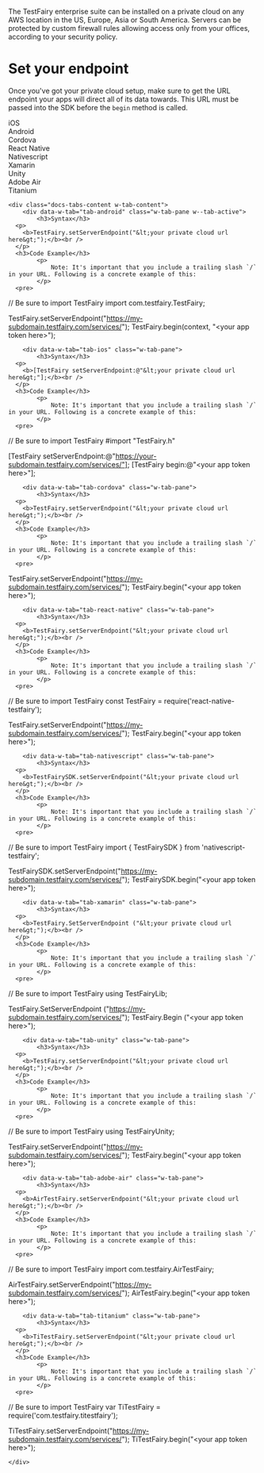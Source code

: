 The TestFairy enterprise suite can be installed on a private cloud on any AWS location in the US, Europe, Asia or South America. Servers can be protected by custom firewall rules allowing access only from your offices, according to your security policy.

# Set your endpoint

Once you've got your private cloud setup, make sure to get the URL endpoint your apps will direct all of its data towards. This URL must be passed into the SDK before the `begin` method is called.

<div data-duration-in="300" data-duration-out="100" class="docs-tabs w-tabs">
	<div class="docs-tabs-menu w-tab-menu" style="flex-wrap: wrap;">
		<a data-w-tab="tab-ios" class="docs-tab w-inline-block w-tab-link w--current" style="margin: 2px;">
			<div>iOS</div>
		</a>
		<a data-w-tab="tab-android" class="docs-tab w-inline-block w-tab-link" style="margin: 2px;">
			<div>Android</div>
		</a>
		<a data-w-tab="tab-cordova" class="docs-tab w-inline-block w-tab-link" style="margin: 2px;">
			<div>Cordova</div>
		</a>
		<a data-w-tab="tab-react-native" class="docs-tab w-inline-block w-tab-link" style="margin: 2px;">
			<div>React Native</div>
		</a>
		<a data-w-tab="tab-nativescript" class="docs-tab w-inline-block w-tab-link" style="margin: 2px;">
			<div>Nativescript</div>
		</a>
		<a data-w-tab="tab-xamarin" class="docs-tab w-inline-block w-tab-link" style="margin: 2px;">
			<div>Xamarin</div>
		</a>
		<a data-w-tab="tab-unity" class="docs-tab w-inline-block w-tab-link" style="margin: 2px;">
			<div>Unity</div>
		</a>
		<a data-w-tab="tab-adobe-air" class="docs-tab w-inline-block w-tab-link" style="margin: 2px;">
			<div>Adobe Air</div>
		</a>
		<a data-w-tab="tab-titanium" class="docs-tab w-inline-block w-tab-link" style="margin: 2px;">
			<div>Titanium</div>
		</a>
	</div>

	<div class="docs-tabs-content w-tab-content">
		<div data-w-tab="tab-android" class="w-tab-pane w--tab-active">
			<h3>Syntax</h3>
      <p>
        <b>TestFairy.setServerEndpoint("&lt;your private cloud url here&gt;");</b><br />
      </p>
      <h3>Code Example</h3>
			<p>
				Note: It's important that you include a trailing slash `/` in your URL. Following is a concrete example of this:
			</p>
      <pre>
// Be sure to import TestFairy
import com.testfairy.TestFairy;

TestFairy.setServerEndpoint("https://my-subdomain.testfairy.com/services/");
TestFairy.begin(context, "&lt;your app token here&gt;");
      </pre>
		</div>

		<div data-w-tab="tab-ios" class="w-tab-pane">
			<h3>Syntax</h3>
      <p>
        <b>[TestFairy setServerEndpoint:@"&lt;your private cloud url here&gt;"];</b><br />
      </p>
      <h3>Code Example</h3>
			<p>
				Note: It's important that you include a trailing slash `/` in your URL. Following is a concrete example of this:
			</p>
      <pre>
// Be sure to import TestFairy
#import "TestFairy.h"

[TestFairy setServerEndpoint:@"https://your-subdomain.testfairy.com/services/"];
[TestFairy begin:@"&lt;your app token here&gt;"];
      </pre>
		</div>

		<div data-w-tab="tab-cordova" class="w-tab-pane">
			<h3>Syntax</h3>
      <p>
        <b>TestFairy.setServerEndpoint("&lt;your private cloud url here&gt;");</b><br />
      </p>
      <h3>Code Example</h3>
			<p>
				Note: It's important that you include a trailing slash `/` in your URL. Following is a concrete example of this:
			</p>
      <pre>
TestFairy.setServerEndpoint("https://my-subdomain.testfairy.com/services/");
TestFairy.begin("&lt;your app token here&gt;");
      </pre>
		</div>

		<div data-w-tab="tab-react-native" class="w-tab-pane">
			<h3>Syntax</h3>
      <p>
        <b>TestFairy.setServerEndpoint("&lt;your private cloud url here&gt;");</b><br />
      </p>
      <h3>Code Example</h3>
			<p>
				Note: It's important that you include a trailing slash `/` in your URL. Following is a concrete example of this:
			</p>
      <pre>
// Be sure to import TestFairy
const TestFairy = require('react-native-testfairy');

TestFairy.setServerEndpoint("https://my-subdomain.testfairy.com/services/");
TestFairy.begin("&lt;your app token here&gt;");
      </pre>
		</div>


		<div data-w-tab="tab-nativescript" class="w-tab-pane">
			<h3>Syntax</h3>
      <p>
        <b>TestFairySDK.setServerEndpoint("&lt;your private cloud url here&gt;");</b><br />
      </p>
      <h3>Code Example</h3>
			<p>
				Note: It's important that you include a trailing slash `/` in your URL. Following is a concrete example of this:
			</p>
      <pre>
// Be sure to import TestFairy
import { TestFairySDK } from 'nativescript-testfairy';

TestFairySDK.setServerEndpoint("https://my-subdomain.testfairy.com/services/");
TestFairySDK.begin("&lt;your app token here&gt;");
      </pre>
		</div>

		<div data-w-tab="tab-xamarin" class="w-tab-pane">
			<h3>Syntax</h3>
      <p>
        <b>TestFairy.SetServerEndpoint ("&lt;your private cloud url here&gt;");</b><br />
      </p>
      <h3>Code Example</h3>
			<p>
				Note: It's important that you include a trailing slash `/` in your URL. Following is a concrete example of this:
			</p>
      <pre>
// Be sure to import TestFairy
using TestFairyLib;

TestFairy.SetServerEndpoint ("https://my-subdomain.testfairy.com/services/");
TestFairy.Begin ("&lt;your app token here&gt;");
      </pre>
		</div>

		<div data-w-tab="tab-unity" class="w-tab-pane">
			<h3>Syntax</h3>
      <p>
        <b>TestFairy.setServerEndpoint("&lt;your private cloud url here&gt;");</b><br />
      </p>
      <h3>Code Example</h3>
			<p>
				Note: It's important that you include a trailing slash `/` in your URL. Following is a concrete example of this:
			</p>
      <pre>
// Be sure to import TestFairy
using TestFairyUnity;

TestFairy.setServerEndpoint("https://my-subdomain.testfairy.com/services/");
TestFairy.begin("&lt;your app token here&gt;");
      </pre>
		</div>

		<div data-w-tab="tab-adobe-air" class="w-tab-pane">
			<h3>Syntax</h3>
      <p>
        <b>AirTestFairy.setServerEndpoint("&lt;your private cloud url here&gt;");</b><br />
      </p>
      <h3>Code Example</h3>
			<p>
				Note: It's important that you include a trailing slash `/` in your URL. Following is a concrete example of this:
			</p>
      <pre>
// Be sure to import TestFairy
import com.testfairy.AirTestFairy;

AirTestFairy.setServerEndpoint("https://my-subdomain.testfairy.com/services/");
AirTestFairy.begin("&lt;your app token here&gt;");
      </pre>
		</div>

		<div data-w-tab="tab-titanium" class="w-tab-pane">
			<h3>Syntax</h3>
      <p>
        <b>TiTestFairy.setServerEndpoint("&lt;your private cloud url here&gt;");</b><br />
      </p>
      <h3>Code Example</h3>
			<p>
				Note: It's important that you include a trailing slash `/` in your URL. Following is a concrete example of this:
			</p>
      <pre>
// Be sure to import TestFairy
var TiTestFairy = require('com.testfairy.titestfairy');

TiTestFairy.setServerEndpoint("https://my-subdomain.testfairy.com/services/");
TiTestFairy.begin("&lt;your app token here&gt;");
      </pre>
		</div>

	</div>
</div>
